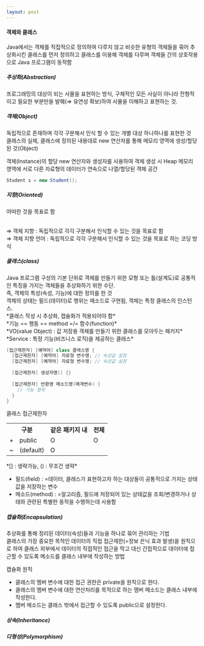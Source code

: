 ```yaml
---
layout: post
---
```



<h4>객체와 클래스</h4>
Java에서는 객체를 직접적으로 정의하여 다루지 않고 비슷한 유형의 객체들을 묶어 추상화시킨 클래스를 먼저 정의하고 클래스를 이용해 객체를 다루며 객체들 간의 상호작용으로 Java 프로그램이 동작함


<h5>추상화(Abstraction)</h5>
프로그래밍의 대상이 되는 사물을 표현하는 방식, 구체적인 모든 사실이 아니라 전형적이고 필요한 부분만을 발췌(⇒ 유연성 확보)하여 사물을 이해하고 표현하는 것.


<h5>객체(Object)</h5>
독립적으로 존재하며 각각 구분해서 인식 할 수 있는 개별 대상 하나하나를 표현한 것<br />
클래스의 실체, 클래스에 정의된 내용대로 new 연산자를 통해 메모리 영역에 생성/할당된 것(Object)

객체(Instance)의 할당
new 연산자와 생성자를 사용하여 객체 생성 시 Heap 메모리 영역에 서로 다른 자료형의 데이터가 연속으로 나열/할당된 객체 공간

```java
Student s = new Student();
```


<h5>지향(Oriented)</h5>
어떠한 것을 목표로 함<br /><br />

⇒ 객체 지향 : 독립적으로 각각 구분해서 인식할 수 있는 것을 목표로 함<br />
⇒ 객체 지향 언어 : 독립적으로 각각 구분해서 인식할 수 있는 것을 목표로 하는 코딩 방식


<h5>클래스(class)</h5>
Java 프로그램 구성의 기본 단위로 객체를 만들기 위한 모형 또는 틀(설계도)로 공통적인 특징을 가지는 객체들을 추상화하기 위한 수단.<br />
즉, 객체의 특성(속성, 기능)에 대한 정의를 한 것<br />
객체의 상태는 필드(데이터)로 행위는 메소드로 구현됨, 객체는 특정 클래스의 인스턴스.<br />
*클래스 작성 시 추상화, 캡슐화가 적용되어야 함*<br />
*기능 == 행동 == method =/= 함수(function)*<br />
*VO(value Object) : 값 저장용 객체를 만들기 위한 클래스를 모아두는 패키지*<br />
*Service : 특정 기능(비즈니스 로직)을 제공하는 클래스*

```java
[접근제한자] [예약어] class 클래스명 {
  [접근제한자] [예약어] 자료형 변수명; // 속성값 설정
  [접근제한자] [예약어] 자료형 변수명; // 속성값 설정
  
  [접근제한자] 생성자명() {}
  
  [접근제한자] 반환명 메소드명(매개변수) {
    // 기능 정의
  }
}
```

클래스 접근제한자
<table>
  <tr>
    <th colspan="2">구분</th>
    <th>같은 패키지 내</th>
    <th>전체</th>
  </tr>
  <tr>
    <td>+</td>
    <td>public</td>
    <td>O</td>
    <td>O</td>
  </tr>
  <tr>
    <td>~</td>
    <td>(default)</td>
    <td>O</td>
    <td></td>
  </tr>
</table>
*[] : 생략가능, () : 무조건 생략*

- 필드(field) : =데이터, 클래스가 표현하고자 하는 대상들이 공통적으로 가지는 상태값을 저장하는 변수
- 메소드(method) : =알고리즘, 필드에 저장되어 있는 상태값을 조회/변경하거나 상태와 관련된 특별한 동작을 수행하는데 사용함


<h5>캡슐화(Encapsulation)</h5>
추상화를 통해 정리된 데이터(속성)들과 기능을 하나로 묶어 관리하는 기법<br />
클래스의 가장 중요한 목적인 데이터의 직접 접근제한(=정보 은닉 효과 발생)을 원칙으로 하여 클래스 외부에서 데이터의 직접적인 접근을 막고 대신 간접적으로 데이터에 접근할 수 있도록 메소드를 클래스 내부에 작성하는 방법

캡슐화 원칙
- 클래스의 멤버 변수에 대한 접근 권한은 private을 원칙으로 한다.
- 클래스의 멤버 변수에 대한 연산처리를 목적으로 하는 멤버 메소드는 클래스 내부에 작성한다.
- 멤버 메소드는 클래스 밖에서 접근할 수 있도록 public으로 설정한다.


<h5>상속(Inheritance)</h5>



<h5>다형성(Polymorphism)</h5>







